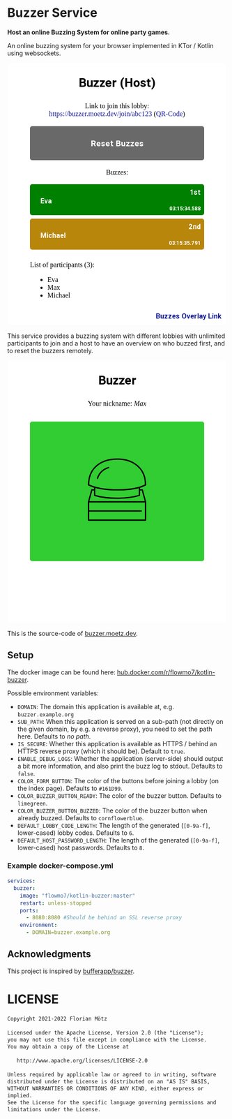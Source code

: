 # Buzzer Service

**Host an online Buzzing System for online party games.**

An online buzzing system for your browser implemented in KTor / Kotlin using websockets.

<p align="center">
  <img src="https://github.com/FlowMo7/kotlin-buzzer/raw/master/screenshots/host_two_buzzed.png" alt="Screenshot of the host view"/>
</p>

This service provides a buzzing system with different lobbies with unlimited participants to join and a host to have an 
overview on who buzzed first, and to reset the buzzers remotely.

<p align="center">
  <img src="https://github.com/FlowMo7/kotlin-buzzer/raw/master/screenshots/participant_not_buzzed.png" alt="Screenshot of the buzzer"/>
</p>

This is the source-code of [buzzer.moetz.dev](https://buzzer.moetz.dev).

## Setup

The docker image can be found here: [hub.docker.com/r/flowmo7/kotlin-buzzer](https://hub.docker.com/r/flowmo7/kotlin-buzzer).

Possible environment variables:

* `DOMAIN`: The domain this application is available at, e.g. `buzzer.example.org`
* `SUB_PATH`: When this application is served on a sub-path (not directly on the given domain, by e.g. a reverse proxy), you need to set the path here. Defaults to _no path_.
* `IS_SECURE`: Whether this application is available as HTTPS / behind an HTTPS reverse proxy (which it should be). Default to `true`.
* `ENABLE_DEBUG_LOGS`: Whether the application (server-side) should output a bit more information, and also print the buzz log to stdout. Defaults to `false`.
* `COLOR_FORM_BUTTON`: The color of the buttons before joining a lobby (on the index page). Defaults to `#161D99`.
* `COLOR_BUZZER_BUTTON_READY`: The color of the buzzer button. Defaults to `limegreen`.
* `COLOR_BUZZER_BUTTON_BUZZED`: The color of the buzzer button when already buzzed. Defaults to `cornflowerblue`.
* `DEFAULT_LOBBY_CODE_LENGTH`: The length of the generated (`[0-9a-f]`, lower-cased) lobby codes. Defaults to `6`.
* `DEFAULT_HOST_PASSWORD_LENGTH`: The length of the generated (`[0-9a-f]`, lower-cased) host passwords. Defaults to `8`.

### Example docker-compose.yml

```yaml
services:
  buzzer:
    image: "flowmo7/kotlin-buzzer:master"
    restart: unless-stopped
    ports:
      - 8080:8080 #Should be behind an SSL reverse proxy
    environment:
      - DOMAIN=buzzer.example.org
```

## Acknowledgments

This project is inspired by [bufferapp/buzzer](https://github.com/bufferapp/buzzer).

# LICENSE

```
Copyright 2021-2022 Florian Mötz

Licensed under the Apache License, Version 2.0 (the "License");
you may not use this file except in compliance with the License.
You may obtain a copy of the License at

   http://www.apache.org/licenses/LICENSE-2.0

Unless required by applicable law or agreed to in writing, software
distributed under the License is distributed on an "AS IS" BASIS,
WITHOUT WARRANTIES OR CONDITIONS OF ANY KIND, either express or implied.
See the License for the specific language governing permissions and
limitations under the License.
```
